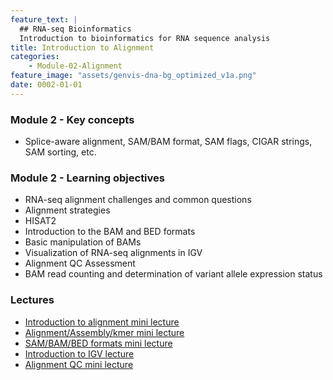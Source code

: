 ```yaml
---
feature_text: |
  ## RNA-seq Bioinformatics
  Introduction to bioinformatics for RNA sequence analysis
title: Introduction to Alignment
categories:
    - Module-02-Alignment
feature_image: "assets/genvis-dna-bg_optimized_v1a.png"
date: 0002-01-01
---
```


### Module 2 - Key concepts
* Splice-aware alignment, SAM/BAM format, SAM flags, CIGAR strings, SAM sorting, etc.

### Module 2 - Learning objectives
* RNA-seq alignment challenges and common questions
* Alignment strategies
* HISAT2
* Introduction to the BAM and BED formats
* Basic manipulation of BAMs
* Visualization of RNA-seq alignments in IGV
* Alignment QC Assessment
* BAM read counting and determination of variant allele expression status

### Lectures
* [Introduction to alignment mini lecture](https://github.com/griffithlab/rnabio.org/blob/master/assets/lectures/cbw/2025/mini/RNASeq_MiniLecture_02_01_Alignment.pdf)
* [Alignment/Assembly/kmer mini lecture](https://github.com/griffithlab/rnabio.org/blob/master/assets/lectures/cbw/2025/mini/RNASeq_MiniLecture_02_02_Alignment_vs_Assembly_vs_Kmer.pdf)
* [SAM/BAM/BED formats mini lecture](https://github.com/griffithlab/rnabio.org/blob/master/assets/lectures/cbw/2025/mini/RNASeq_MiniLecture_02_03_SAM_BAM_BED.pdf)
* [Introduction to IGV lecture](https://github.com/griffithlab/rnabio.org/blob/master/assets/lectures/cbw/2025/full/RNASeq_Module2_IGV_Tutorial_Brief.pdf)
* [Alignment QC mini lecture](https://github.com/griffithlab/rnabio.org/blob/master/assets/lectures/cbw/2025/mini/RNASeq_MiniLecture_02_04_alignmentQC.pdf)
